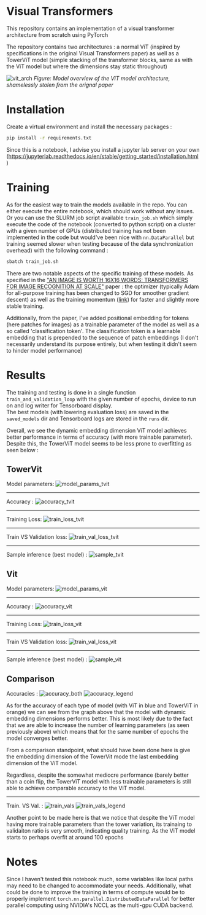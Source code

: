 # Visual Transformers

This repository contains an implementation of a visual transformer architecture from scratch using PyTorch  

The repository contains two architectures : a normal ViT (inspired by specifications in the original Visual Transformers paper) as well as a TowerViT model (simple stacking of the transformer blocks, same as with the ViT model but where the dimensions stay static throughout)

![vit_arch](vit_arch.png)
*Figure: Model overview of the ViT model architecture, shamelessly stolen from the orignal paper*

# Installation

Create a virtual environment and install the necessary packages :

```bash
pip install -r requirements.txt
```

Since this is a notebook, I advise you install a jupyter lab server on your own (https://jupyterlab.readthedocs.io/en/stable/getting_started/installation.html)

# Training
As for the easiest way to train the models available in the repo. You can either execute the entire notebook, which should work without any issues. Or you can use the SLURM job script available `train_job.sh` which simply execute the code of the notebook (converted to python script) on a cluster with a given number of GPUs (distributed training has not been implemented in the code but would've been nice with `nn.DataParallel` but training seemed slower when testing because of the data synchronization overhead) with the following command :
```bash
sbatch train_job.sh
```

There are two notable aspects of the specific training of these models. As specified in the ["AN IMAGE IS WORTH 16X16 WORDS: TRANSFORMERS FOR IMAGE RECOGNITION AT SCALE"](https://arxiv.org/abs/2010.11929) paper : the optimizer (typically Adam for all-purpose training has been changed to SGD for smoother gradient descent) as well as the training momentum ([link](https://paperswithcode.com/method/sgd-with-momentum)) for faster and slightly more stable training.

Additionally, from the paper, I've added positional embedding for tokens (here patches for images) as a trainable parameter of the model as well as a so called 'classification token'. The classification token is a learnable embedding that is prepended to the sequence of patch embeddings (I don't necessarily understand its purpose entirely, but when testing it didn't seem to hinder model performance)

# Results
The training and testing is done in a single function `train_and_validation_loop` with the given number of epochs, device to run on and log writer for Tensorboard display.  
The best models (with lowering evaluation loss) are saved in the `saved_models` dir and Tensorboard logs are stored in the `runs` dir.  

Overall, we see the dynamic embedding dimension ViT model achieves better performance in terms of accuracy (with more trainable parameter). Despite this, the TowerViT model seems to be less prone to overfitting as seen below :

## TowerVit

Model parameters:
![model_params_tvit](img/tvit_params.png)
  
---

Accuracy :
![accuracy_tvit](img/towervit_accuracy.png)
  
---
  
Training Loss:
![train_loss_tvit](img/towervit_loss_train.png)
  
---
  
Train VS Validation loss:
![train_val_loss_tvit](img/towervit_training_vs_validation.png)

---
  
Sample inference (best model) :
![sample_tvit](img/tvit_sample.png)

## Vit

Model parameters:
![model_params_vit](img/vit_params.png)
  
---

Accuracy :
![accuracy_vit](img/vit_accuracy.png)
  
---
  
Training Loss:
![train_loss_vit](img/vit_loss_train.png)
  
---
  
Train VS Validation loss:
![train_val_loss_vit](img/vit_training_vs_validaiton_loss.png)

---
  
Sample inference (best model) :
![sample_vit](img/vit_sample.png)

## Comparison

Accuracies :
![accuracy_both](img/both_accuracy.png)
![accuracy_legend](img/legend_acc.png)

As for the accuracy of each type of model (with ViT in blue and TowerViT in orange) we can see from the graph above that the model with dynamic embedding dimensions performs better. This is most likely due to the fact that we are able to increase the number of learning parameters (as seen previously above) which means that for the same number of epochs the model converges better.  

From a comparison standpoint, what should have been done here is give the embedding dimension of the TowerVit mode the last embedding dimension of the ViT model. 
  
Regardless, despite the somewhat mediocre performance (barely better than a coin flip, the TowerViT model with less trainable parameters is still able to achieve comparable accuracy to the ViT model.

---

Train. VS Val. :
![train_vals](img/both_training_vs_validation_loss.png)
![train_vals_legend](img/legend_loss.png)

Another point to be made here is that we notice that despite the ViT model having more trainable parameters than the tower variation, its trainaing to validaiton ratio is very smooth, indicating quality training. As the ViT model starts to perhaps overfit at around 100 epochs 
  
# Notes
Since I haven't tested this notebook much, some variables like local paths may need to be changed to accommodate your needs.
Additionally, what could be done to improve the training in terms of compute would be to properly implement `torch.nn.parallel.DistributedDataParallel` for better parallel computing using NVIDIA's NCCL as the multi-gpu CUDA backend.